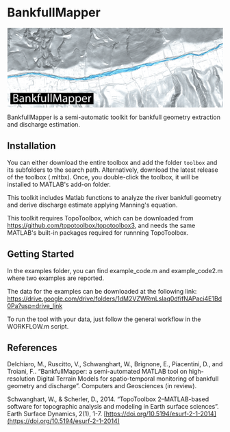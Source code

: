 # BankfullMapper

<img src="images/bankfull_map.png" align="center">

BankfullMapper is a semi-automatic toolkit for bankfull geometry extraction and discharge estimation.


## Installation

You can either download the entire toolbox and add the folder `toolbox` and its subfolders to the search path. Alternatively, download the latest release of the toolbox (.mltbx). Once, you double-click the toolbox, it will be installed to MATLAB's add-on folder.

This toolkit includes Matlab functions to analyze the river bankfull geometry and derive discharge estimate applying Manning's equation. 

This toolkit requires TopoToolbox, which can be downloaded from https://github.com/topotoolbox/topotoolbox3, and needs the same MATLAB's built-in packages required for runnning TopoToolbox.


## Getting Started

In the examples folder, you can find example_code.m and example_code2.m where two examples are reported.

The data for the examples can be downloaded at the following link: https://drive.google.com/drive/folders/1dM2VZWRmLslaq0dfifNAPaci4E1Bd0Pa?usp=drive_link

To run the tool with your data, just follow the general workflow in the WORKFLOW.m script. 

## References

Delchiaro, M., Ruscitto, V., Schwanghart, W., Brignone, E., Piacentini, D., and Troiani, F.. “BankfullMapper: a semi-automated MATLAB tool on high-resolution Digital Terrain Models for spatio-temporal monitoring of bankfull geometry and discharge”. Computers and Geosciences (in review).

Schwanghart, W., & Scherler, D., 2014. “TopoToolbox 2–MATLAB-based software for topographic analysis and modeling in Earth surface sciences”. Earth Surface Dynamics, 2(1), 1-7. [https://doi.org/10.5194/esurf-2-1-2014](https://doi.org/10.5194/esurf-2-1-2014)

